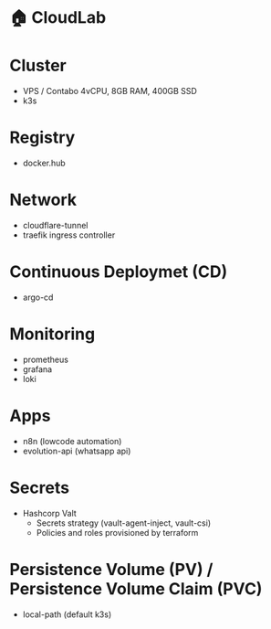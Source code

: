 # 🏠 CloudLab

# Cluster
- VPS / Contabo 4vCPU, 8GB RAM, 400GB SSD
- k3s

# Registry
- docker.hub

# Network
- cloudflare-tunnel
- traefik ingress controller

# Continuous Deploymet (CD)
- argo-cd

# Monitoring
- prometheus
- grafana
- loki

# Apps
- n8n (lowcode automation)
- evolution-api (whatsapp api)

# Secrets
- Hashcorp Valt 
  - Secrets strategy (vault-agent-inject, vault-csi)
  - Policies and roles provisioned by terraform

# Persistence Volume (PV) / Persistence Volume Claim (PVC)
- local-path (default k3s)